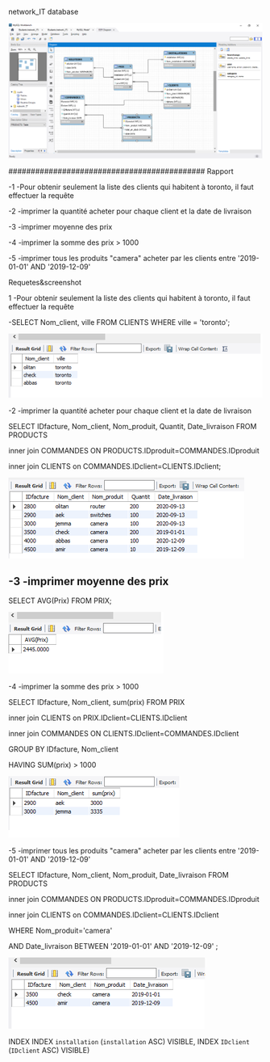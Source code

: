 
network_IT database

![](images/BD.png)






############################################
Rapport

-1 -Pour obtenir seulement la liste des clients qui habitent à toronto, il faut effectuer la requête 

-2 -imprimer la quantité acheter pour chaque client et la date de livraison

-3 -imprimer moyenne des prix

-4 -imprimer la somme des prix > 1000

-5 -imprimer tous les produits "camera" acheter par les clients entre '2019-01-01' AND '2019-12-09'


Requetes&screenshot

1 -Pour obtenir seulement la liste des clients qui habitent à toronto, il faut effectuer la requête 

   -SELECT Nom_client, ville FROM CLIENTS WHERE ville = 'toronto';
   
![](images/r1.png)


-2 -imprimer la quantité acheter pour chaque client et la date de livraison

SELECT IDfacture, Nom_client, Nom_produit, Quantit, Date_livraison FROM PRODUCTS

inner join COMMANDES ON PRODUCTS.IDproduit=COMMANDES.IDproduit

inner join CLIENTS on COMMANDES.IDclient=CLIENTS.IDclient;

![](images/r2.png)


-3 -imprimer moyenne des prix
---
SELECT AVG(Prix) FROM PRIX;

![](images/r3.png)


 -4 -imprimer la somme des prix > 1000

SELECT IDfacture, Nom_client,  sum(prix) FROM PRIX

inner join CLIENTS on PRIX.IDclient=CLIENTS.IDclient

inner join COMMANDES ON CLIENTS.IDclient=COMMANDES.IDclient 

GROUP BY IDfacture, Nom_client

HAVING SUM(prix) > 1000

![](images/r4.png)



  -5 -imprimer tous les produits  "camera" acheter par les clients entre '2019-01-01' AND '2019-12-09'

SELECT IDfacture, Nom_client, Nom_produit, Date_livraison FROM PRODUCTS

inner join COMMANDES ON PRODUCTS.IDproduit=COMMANDES.IDproduit

inner join CLIENTS on COMMANDES.IDclient=CLIENTS.IDclient

WHERE Nom_produit='camera' 

AND Date_livraison BETWEEN '2019-01-01' AND '2019-12-09' ;


![](images/r5.png)



  INDEX 
  INDEX `installation` (`installation` ASC) VISIBLE,
  INDEX `IDclient` (`IDclient` ASC) VISIBLE)








